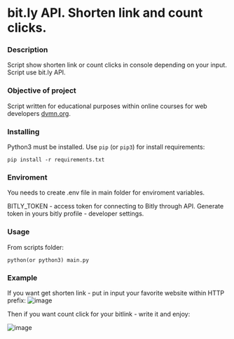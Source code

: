 # bit.ly API. Shorten link and count clicks.
### Description

Script show shorten link or count clicks in console depending on your input. Script use bit.ly API.

### Objective of project

Script written for educational purposes within online courses for web developers [dvmn.org](https://dvmn.org/).

### Installing

Python3 must be installed. 
Use `pip` (or `pip3`) for install requirements:
```
pip install -r requirements.txt
```

### Enviroment

You needs to create .env file in main folder for enviroment variables.

BITLY_TOKEN - access token for connecting to Bitly through API. Generate token in yours bitly profile - developer settings.

### Usage

From scripts folder:
```
python(or python3) main.py
```
### Example

If you want get shorten link - put in input your favorite website within HTTP prefix:
![image](https://user-images.githubusercontent.com/79669407/200376145-50512bd5-e5ac-49dc-ab24-6909d1a14e59.png)

Then if you want count click for your bitlink - write it and enjoy:

![image](https://user-images.githubusercontent.com/79669407/200376328-d35043b8-84ed-426d-be48-810bece79f79.png)

